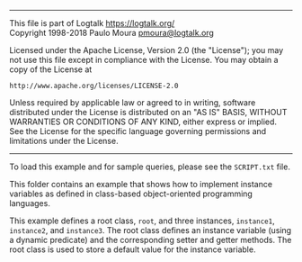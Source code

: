 ________________________________________________________________________

This file is part of Logtalk <https://logtalk.org/>  
Copyright 1998-2018 Paulo Moura <pmoura@logtalk.org>

Licensed under the Apache License, Version 2.0 (the "License");
you may not use this file except in compliance with the License.
You may obtain a copy of the License at

    http://www.apache.org/licenses/LICENSE-2.0

Unless required by applicable law or agreed to in writing, software
distributed under the License is distributed on an "AS IS" BASIS,
WITHOUT WARRANTIES OR CONDITIONS OF ANY KIND, either express or implied.
See the License for the specific language governing permissions and
limitations under the License.
________________________________________________________________________


To load this example and for sample queries, please see the `SCRIPT.txt`
file.

This folder contains an example that shows how to implement instance
variables as defined in class-based object-oriented programming languages.

This example defines a root class, `root`, and three instances, `instance1`, 
`instance2`, and `instance3`. The root class defines an instance variable 
(using a dynamic predicate) and the corresponding setter and getter methods.
The root class is used to store a default value for the instance variable.
